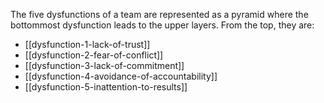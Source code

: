 The five dysfunctions of a team are represented as a pyramid where the bottommost dysfunction leads to the upper layers. From the top, they are:
- [[dysfunction-1-lack-of-trust]]
- [[dysfunction-2-fear-of-conflict]]
- [[dysfunction-3-lack-of-commitment]]
- [[dysfunction-4-avoidance-of-accountability]]
- [[dysfunction-5-inattention-to-results]]